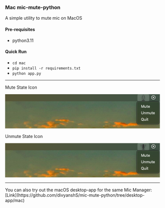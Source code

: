 ### Mac mic-mute-python

A simple utility to mute mic on MacOS

#### Pre-requisites

- python3.11

#### Quick Run

- `cd mac`
- `pip install -r requirements.txt`
- `python app.py`

<hr/>

<p>Mute State Icon</p>
<img src=https://github.com/divyanshS/mic-mute-python/blob/main/mac/screenshots/state__muted.png/>


<p>Unmute State Icon</p>
<img src=https://github.com/divyanshS/mic-mute-python/blob/main/mac/screenshots/state__unmuted.png/>

<hr/>

<p>You can also try out the macOS desktop-app for the same Mic Manager: [Link](https://github.com/divyanshS/mic-mute-python/tree/desktop-app/mac)</p>
